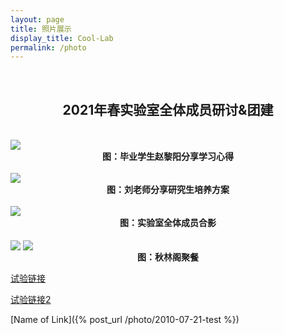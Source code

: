 ```yaml
---
layout: page
title: 照片展示
display_title: Cool-Lab
permalink: /photo
---
```

<br/>

<center><h2>2021年春实验室全体成员研讨&团建</h2></center>
<br/>
<img src="https://gitee.com/hpc-cool/github_pages/raw/master/imgs/sharezhao.png" align="center" />
<center><strong>图：毕业学生赵黎阳分享学习心得</strong></center>
<br/>
<img src="https://gitee.com/hpc-cool/github_pages/raw/master/imgs/shareliu.png" align="center" />
<center><strong>图：刘老师分享研究生培养方案</strong></center>
<br/>
<img src="https://gitee.com/hpc-cool/github_pages/raw/master/imgs/heyin.jpg" align="center" />
<center><strong>图：实验室全体成员合影</strong></center>
<br/>
<img src="https://gitee.com/hpc-cool/github_pages/raw/master/imgs/jucan1.jpg" align="center" />
<img src="https://gitee.com/hpc-cool/github_pages/raw/master/imgs/jucan2.jpg" align="center" />
<center><strong>图：秋林阁聚餐</strong></center>

<a href="/post/hello.html">试验链接</a>

<a href="/photo/hello.html">试验链接2</a>

[Name of Link]({% post_url /photo/2010-07-21-test %})

<br/>
<br/>
<br/>